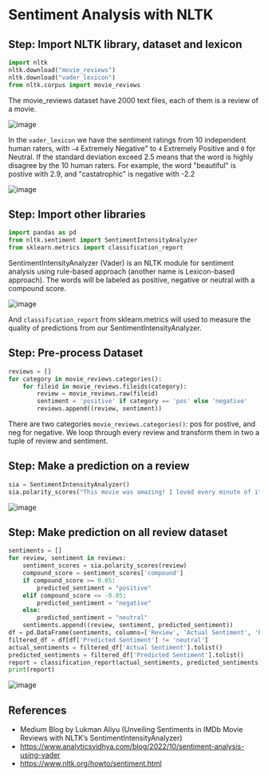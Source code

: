 # Sentiment Analysis with NLTK

## Step: Import NLTK library, dataset and lexicon
```python
import nltk
nltk.download("movie_reviews")
nltk.download("vader_lexicon")
from nltk.corpus import movie_reviews
```

The movie_reviews dataset have 2000 text files, each of them is a review of a movie.

![image](https://github.com/hughiephan/DPL/assets/16631121/e8486247-fe86-495b-a158-80fa01ac8df8)

In the `vader_lexicon` we have the sentiment ratings from 10 independent human raters, with `–4` Extremely Negative" to `4` Extremely Positive and `0` for Neutral. If the standard deviation exceed 2.5 means that the word is highly disagree by the 10 human raters. For example, the word "beautiful" is postive with 2.9, and "castatrophic" is negative with -2.2

![image](https://github.com/hughiephan/DPL/assets/16631121/4494fb77-8dad-4642-951f-774469ae37dd)

## Step: Import other libraries
```python
import pandas as pd
from nltk.sentiment import SentimentIntensityAnalyzer
from sklearn.metrics import classification_report
```

SentimentIntensityAnalyzer (Vader) is an NLTK module for sentiment analysis using rule-based approach (another name is Lexicon-based approach). The words will be labeled as positive, negative or neutral with a compound score. 

![image](https://github.com/hughiephan/DPL/assets/16631121/29bda251-7dbf-4666-b204-c60384ba2305)

And `classification_report` from sklearn.metrics will used to measure the quality of predictions from our SentimentIntensityAnalyzer.

## Step: Pre-process Dataset
```python
reviews = []
for category in movie_reviews.categories():
    for fileid in movie_reviews.fileids(category):
        review = movie_reviews.raw(fileid)
        sentiment = 'positive' if category == 'pos' else 'negative'
        reviews.append((review, sentiment))
```

There are two categories `movie_reviews.categories()`: pos for postive, and neg for negative. We loop through every review and transform them in two a tuple of review and sentiment.

## Step: Make a prediction on a review
```python
sia = SentimentIntensityAnalyzer()
sia.polarity_scores("This movie was amazing! I loved every minute of it.")
```

![image](https://github.com/hughiephan/DPL/assets/16631121/9f1f075f-2284-4e84-a179-9a93b4c17578)

## Step: Make prediction on all review dataset
```python
sentiments = []
for review, sentiment in reviews:
    sentiment_scores = sia.polarity_scores(review)
    compound_score = sentiment_scores['compound']
    if compound_score >= 0.05:
        predicted_sentiment = "positive"
    elif compound_score <= -0.05:
        predicted_sentiment = "negative"
    else:
        predicted_sentiment = "neutral"
    sentiments.append((review, sentiment, predicted_sentiment))
df = pd.DataFrame(sentiments, columns=['Review', 'Actual Sentiment', 'Predicted Sentiment'])
filtered_df = df[df['Predicted Sentiment'] != 'neutral']
actual_sentiments = filtered_df['Actual Sentiment'].tolist()
predicted_sentiments = filtered_df['Predicted Sentiment'].tolist()
report = classification_report(actual_sentiments, predicted_sentiments)
print(report)
```

![image](https://github.com/hughiephan/DPL/assets/16631121/b02997bc-f23f-4654-9418-c0043d6f4a85)

## References
- Medium Blog by Lukman Aliyu (Unveiling Sentiments in IMDb Movie Reviews with NLTK’s SentimentIntensityAnalyzer)
- https://www.analyticsvidhya.com/blog/2022/10/sentiment-analysis-using-vader
- https://www.nltk.org/howto/sentiment.html
